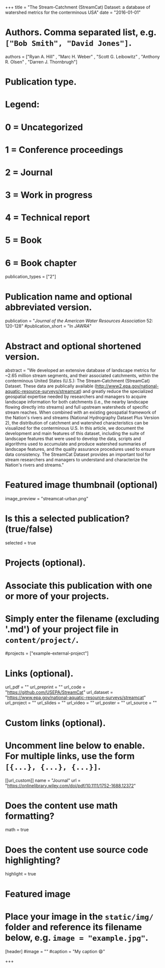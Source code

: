 +++
title = "The Stream-Catchment (StreamCat) Dataset: a database of watershed metrics for the conterminous USA"
date = "2016-01-01"

# Authors. Comma separated list, e.g. `["Bob Smith", "David Jones"]`.
authors = ["Ryan A. Hill" , "Marc H. Weber" , "Scott G. Leibowitz" , "Anthony R. Olsen" , "Darren J. Thornbrugh"]


# Publication type.
# Legend:
# 0 = Uncategorized
# 1 = Conference proceedings
# 2 = Journal
# 3 = Work in progress
# 4 = Technical report
# 5 = Book
# 6 = Book chapter
publication_types = ["2"]

# Publication name and optional abbreviated version.
publication = "*Journal of the American Water Resources Association* 52: 120-128"
#publication_short = "In *JAWRA*"

# Abstract and optional shortened version.
abstract = "We developed an extensive database of landscape metrics for ~2.65 million stream segments, and their associated catchments, within the conterminous United States (U.S.): The Stream‐Catchment (StreamCat) Dataset. These data are publically available (http://www2.epa.gov/national-aquatic-resource-surveys/streamcat) and greatly reduce the specialized geospatial expertise needed by researchers and managers to acquire landscape information for both catchments (i.e., the nearby landscape flowing directly into streams) and full upstream watersheds of specific stream reaches. When combined with an existing geospatial framework of the Nation's rivers and streams (National Hydrography Dataset Plus Version 2), the distribution of catchment and watershed characteristics can be visualized for the conterminous U.S. In this article, we document the development and main features of this dataset, including the suite of landscape features that were used to develop the data, scripts and algorithms used to accumulate and produce watershed summaries of landscape features, and the quality assurance procedures used to ensure data consistency. The StreamCat Dataset provides an important tool for stream researchers and managers to understand and characterize the Nation's rivers and streams."

# Featured image thumbnail (optional)
image_preview = "streamcat-urban.png"

# Is this a selected publication? (true/false)
selected = true

# Projects (optional).
#   Associate this publication with one or more of your projects.
#   Simply enter the filename (excluding '.md') of your project file in `content/project/`.
#projects = ["example-external-project"]

# Links (optional).
url_pdf = ""
url_preprint = ""
url_code = "https://github.com/USEPA/StreamCat"
url_dataset = "https://www.epa.gov/national-aquatic-resource-surveys/streamcat"
url_project = ""
url_slides = ""
url_video = ""
url_poster = ""
url_source = ""

# Custom links (optional).
#   Uncomment line below to enable. For multiple links, use the form `[{...}, {...}, {...}]`.
[[url_custom]]
name = "Journal"
url = "https://onlinelibrary.wiley.com/doi/pdf/10.1111/1752-1688.12372"

# Does the content use math formatting?
math = true

# Does the content use source code highlighting?
highlight = true
  
# Featured image
# Place your image in the `static/img/` folder and reference its filename below, e.g. `image = "example.jpg"`.
[header]
#image = ""
#caption = "My caption :smile:"

+++


